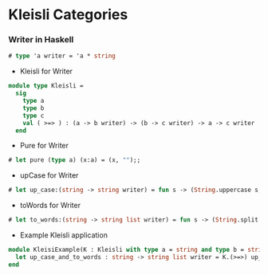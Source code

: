# Kleisli Categories
### Writer in Haskell
```ocaml
# type 'a writer = 'a * string
```
* Kleisli for Writer
```ocaml
module type Kleisli =
  sig
    type a
    type b
    type c
    val ( >=> ) : (a -> b writer) -> (b -> c writer) -> a -> c writer
  end
```
* Pure for Writer
```ocaml
# let pure (type a) (x:a) = (x, "");;
```
* upCase for Writer
```ocaml
# let up_case:(string -> string writer) = fun s -> (String.uppercase s, "up_case ")
```
* toWords for Writer
```ocaml
# let to_words:(string -> string list writer) = fun s -> (String.split s ~on:' ', "to_words ")
```
* Example Kleisli application
```ocaml
module KleisiExample(K : Kleisli with type a = string and type b = string and type c = string list) = struct
  let up_case_and_to_words : string -> string list writer = K.(>=>) up_case to_words
end
```
